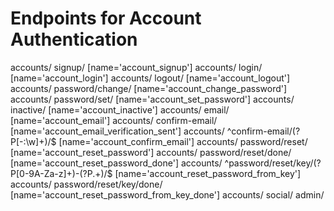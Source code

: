 # Endpoints for Account Authentication

accounts/ signup/ [name='account_signup']
accounts/ login/ [name='account_login']
accounts/ logout/ [name='account_logout']
accounts/ password/change/ [name='account_change_password']
accounts/ password/set/ [name='account_set_password']
accounts/ inactive/ [name='account_inactive']
accounts/ email/ [name='account_email']
accounts/ confirm-email/ [name='account_email_verification_sent']
accounts/ ^confirm-email/(?P<key>[-:\w]+)/$ [name='account_confirm_email']
accounts/ password/reset/ [name='account_reset_password']
accounts/ password/reset/done/ [name='account_reset_password_done']
accounts/ ^password/reset/key/(?P<uidb36>[0-9A-Za-z]+)-(?P<key>.+)/$ [name='account_reset_password_from_key']
accounts/ password/reset/key/done/ [name='account_reset_password_from_key_done']
accounts/ social/
admin/
